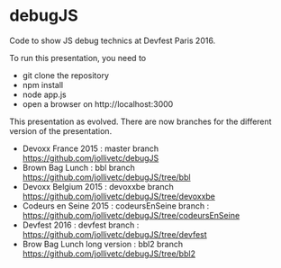 # debugJS

Code to show JS debug technics at Devfest Paris 2016.

To run this presentation, you need to

* git clone the repository
* npm install
* node app.js
* open a browser on http://localhost:3000

This presentation as evolved. There are now branches for the different version of the presentation.

* Devoxx France 2015 : master branch https://github.com/jollivetc/debugJS
* Brown Bag Lunch : bbl branch https://github.com/jollivetc/debugJS/tree/bbl
* Devoxx Belgium 2015 : devoxxbe branch https://github.com/jollivetc/debugJS/tree/devoxxbe
* Codeurs en Seine 2015 : codeursEnSeine branch : https://github.com/jollivetc/debugJS/tree/codeursEnSeine
* Devfest 2016 : devfest branch : https://github.com/jollivetc/debugJS/tree/devfest
* Brow Bag Lunch long version : bbl2 branch https://github.com/jollivetc/debugJS/tree/bbl2
